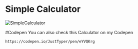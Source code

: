 # Simple Calculator
<img src="https://i.imgur.com/YScThNj.png" alt="SimpleCalculator" border="0"></a>

#Codepen
You can also check this Calculator on my Codepen
```
https://codepen.io/JustTyper/pen/eYVQKrg
```